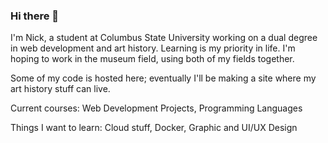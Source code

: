 ### Hi there 👋
I'm Nick, a student at Columbus State University working on a dual degree in web development and art history.
Learning is my priority in life.
I'm hoping to work in the museum field, using both of my fields together.

Some of my code is hosted here; eventually I'll be making a site where my art history stuff can live.

Current courses: Web Development Projects, Programming Languages

Things I want to learn: Cloud stuff, Docker, Graphic and UI/UX Design

<!--
**n1999ck/n1999ck** is a ✨ _special_ ✨ repository because its `README.md` (this file) appears on your GitHub profile.

Here are some ideas to get you started:

- 🔭 I’m currently working on ...
- 🌱 I’m currently learning ...
- 👯 I’m looking to collaborate on ...
- 🤔 I’m looking for help with ...
- 💬 Ask me about ...
- 📫 How to reach me: ...
- 😄 Pronouns: ...
- ⚡ Fun fact: ...
-->
